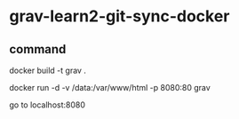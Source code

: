 # grav-learn2-git-sync-docker

## command
docker build -t grav .

docker run -d -v /data:/var/www/html -p 8080:80 grav

go to localhost:8080
